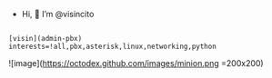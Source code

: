 - Hi, 👋 I’m @visincito



```

[visin](admin-pbx)
interests=!all,pbx,asterisk,linux,networking,python

``` 

![image](https://octodex.github.com/images/minion.png =200x200)

